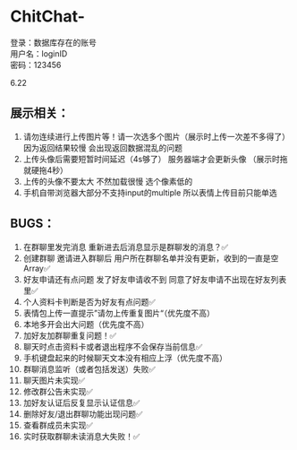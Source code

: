 # ChitChat-
登录：数据库存在的账号  
用户名：loginID  
密码：123456

6.22 



## 展示相关：
1. 请勿连续进行上传图片等！请一次选多个图片（展示时上传一次差不多得了） 因为返回结果较慢 会出现返回数据混乱的问题    
2. 上传头像后需要短暂时间延迟（4s够了） 服务器端才会更新头像 （展示时拖 就硬拖4秒）  
3. 上传的头像不要太大 不然加载很慢 选个像素低的 
4. 手机自带浏览器大部分不支持input的multiple 所以表情上传目前只能单选


## BUGS：
1. 在群聊里发完消息 重新进去后消息显示是群聊发的消息？✅
2. 创建群聊 邀请进入群聊后 用户所在群聊名单并没有更新，收到的一直是空Array✅
3. 好友申请还有点问题 发了好友申请收不到 同意了好友申请不出现在好友列表里✅
4. 个人资料卡判断是否为好友有点问题✅
5. 表情包上传一直提示”请勿上传重复图片“（优先度不高）
6. 本地多开会出大问题（优先度不高）
7. 加好友加群聊重复问题！✅
8. 聊天时点击资料卡或者退出程序不会保存当前信息✅
9. 手机键盘起来的时候聊天文本没有相应上浮（优先度不高）
10. 群聊消息监听（或者包括发送）失败✅
11. 聊天图片未实现✅
12. 修改群公告未实现✅
13. 加好友认证后反复显示认证信息✅
14. 删除好友/退出群聊功能出现问题✅
15. 查看群成员未实现✅
16. 实时获取群聊未读消息大失败！✅

